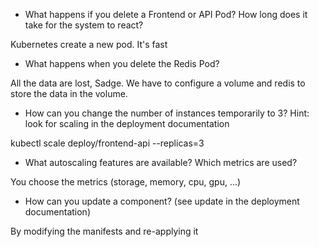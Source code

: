 - What happens if you delete a Frontend or API Pod? How long does it take for the system to react?

Kubernetes create a new pod.
It's fast

- What happens when you delete the Redis Pod?

All the data are lost, Sadge.
We have to configure a volume and redis to store the data in the volume.

- How can you change the number of instances temporarily to 3? Hint: look for scaling in the deployment documentation

kubectl scale deploy/frontend-api --replicas=3

- What autoscaling features are available? Which metrics are used?

You choose the metrics (storage, memory, cpu, gpu, ...)

- How can you update a component? (see update in the deployment documentation)

By modifying the manifests and re-applying it
